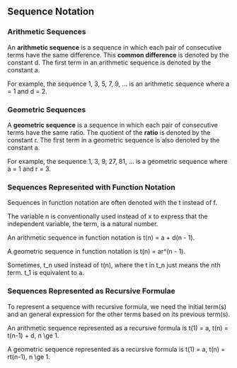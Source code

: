 Sequence Notation
-------

### Arithmetic Sequences

An **arithmetic sequence** is a sequence in which each pair of consecutive terms have the same difference. This **common difference** is denoted by the constant d. The first term in an arithmetic sequence is denoted by the constant a.

For example, the sequence 1, 3, 5, 7, 9, ... is an arithmetic sequence where a = 1 and d = 2.


### Geometric Sequences

A **geometric sequence** is a sequence in which each pair of consecutive terms have the same ratio. The quotient of the **ratio** is denoted by the constant r. The first term in a geometric sequence is also denoted by the constant a.

For example, the sequence 1, 3, 9, 27, 81, ... is a geometric sequence where a = 1 and r = 3.


### Sequences Represented with Function Notation

Sequences in function notation are often denoted with the t instead of f.

The variable n is conventionally used instead of x to express that the independent variable, the term, is a natural number.

An arithmetic sequence in function notation is t(n) = a + d(n - 1).

A geometric sequence in function notation is t(n) = ar^(n - 1).

Sometimes, t_n used instead of t(n), where the t in t_n just means the nth term. t_1 is equivalent to a.


### Sequences Represented as Recursive Formulae

To represent a sequence with recursive formula, we need the initial term(s) and an general expression for the other terms based on its previous term(s).

An arithmetic sequence represented as a recursive formula is t(1) = a, t(n) = t(n-1) + d, n \ge 1.

A geometric sequence represented as a recursive formula is t(1) = a, t(n) = rt(n-1), n \ge 1.
